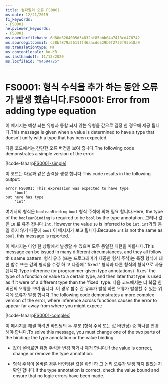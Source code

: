 ```yaml
---
title: 컴파일러 오류 FS0001
ms.date: 12/21/2019
f1_keywords:
- FS0001
helpviewer_keywords:
- FS0001
ms.openlocfilehash: 6d80d6264005d34832bf85bbb04a7418cd478742
ms.sourcegitcommit: c38bf879a2611ff46aacdd529b9f2725f93e18a9
ms.translationtype: MT
ms.contentlocale: ko-KR
ms.lasthandoff: 11/13/2020
ms.locfileid: "94594725"
---
```

# <a name="fs0001-error-from-adding-type-equation"></a><span data-ttu-id="c2d38-102">FS0001: 형식 수식을 추가 하는 동안 오류가 발생 했습니다.</span><span class="sxs-lookup"><span data-stu-id="c2d38-102">FS0001: Error from adding type equation</span></span>

<span data-ttu-id="c2d38-103">이 메시지는 예상 되는 유형과 통합 되지 않는 유형을 값으로 결정 한 경우에 제공 됩니다.</span><span class="sxs-lookup"><span data-stu-id="c2d38-103">This message is given when a value is determined to have a type that doesn't unify with a type that has been expected.</span></span>

<span data-ttu-id="c2d38-104">다음 코드에서는 간단한 오류 버전을 보여 줍니다.</span><span class="sxs-lookup"><span data-stu-id="c2d38-104">The following code demonstrates a simple version of the error:</span></span>

[!code-fsharp[FS0001-simple](~/samples/snippets/fsharp/compiler-messages/fs0001.fsx#L2)]

<span data-ttu-id="c2d38-105">이 코드는 다음과 같은 출력을 생성 합니다.</span><span class="sxs-lookup"><span data-stu-id="c2d38-105">This code results in the following output:</span></span>

```text
error FS0001: This expression was expected to have type
    'bool'
but here has type
    'int'
```

<span data-ttu-id="c2d38-106">여기서의 형식은 `booleanBinding` `bool` 형식 주석에 의해 필요 합니다.</span><span class="sxs-lookup"><span data-stu-id="c2d38-106">Here, the type of the `booleanBinding` is required to be `bool` by the type annotation.</span></span> <span data-ttu-id="c2d38-107">그러나 값은 `10` 로 유추 됩니다 `int` .</span><span class="sxs-lookup"><span data-stu-id="c2d38-107">However the value `10` is inferred to be `int`.</span></span> <span data-ttu-id="c2d38-108">`int`가와 동일 하지 않기 때문에 `bool` 이 메시지가 보고 됩니다.</span><span class="sxs-lookup"><span data-stu-id="c2d38-108">Because `int` is not the same as `bool`, this message is reported.</span></span>

<span data-ttu-id="c2d38-109">이 메시지는 다양 한 상황에서 발생할 수 있으며 모두 동일한 패턴을 따릅니다.</span><span class="sxs-lookup"><span data-stu-id="c2d38-109">This message can be issued in many different circumstances, and they all follow this same pattern.</span></span> <span data-ttu-id="c2d38-110">형식 유추 (또는 프로그래머가 제공한 형식 주석)는 특정 형식에 대 한 함수 또는 값의 형식을 수정 하 고 나중에 ' fixed ' 형식과 다른 형식의 형식으로 사용 됩니다.</span><span class="sxs-lookup"><span data-stu-id="c2d38-110">Type inference (or programmer-given type annotations) 'fixes' the type of a function or value to a certain type, and then later that type is used as if it were of a different type than the 'fixed' type.</span></span>  <span data-ttu-id="c2d38-111">다음 코드에서는 더 복잡 한 버전의 오류를 보여 줍니다 .이 경우 함수 간 유추가 발생 하면 오류가 발생할 수 있는 위치에 오류가 발생 합니다.</span><span class="sxs-lookup"><span data-stu-id="c2d38-111">The following code demonstrates a more complex version of the error, where inference across functions causes the error to appear far away from where you might expect:</span></span>

[!code-fsharp[FS0001-complex](~/samples/snippets/fsharp/compiler-messages/fs0001.fsx#L5-L26)]

<span data-ttu-id="c2d38-112">이 메시지를 해결 하려면 바인딩의 두 부분 (형식 주석 또는 값 바인딩) 중 하나를 변경 해야 합니다.</span><span class="sxs-lookup"><span data-stu-id="c2d38-112">To solve this message, you must change one of the two parts of the binding: the type annotation or the value binding.</span></span>

- <span data-ttu-id="c2d38-113">값이 올바르면 유형 주석을 변경 하거나 제거 합니다.</span><span class="sxs-lookup"><span data-stu-id="c2d38-113">If the value is correct, change or remove the type annotation.</span></span>

- <span data-ttu-id="c2d38-114">형식 주석이 올바른 경우 바인딩된 값을 확인 하 고 논리 오류가 발생 하지 않았는지 확인 합니다.</span><span class="sxs-lookup"><span data-stu-id="c2d38-114">If the type annotation is correct, check the value bound and ensure that no logic errors have been made.</span></span>
